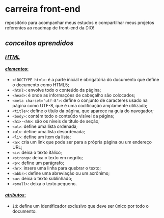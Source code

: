 # carreira front-end
repositório para acompanhar meus estudos e compartilhar meus projetos referentes ao roadmap de front-end da DIO!

## *conceitos aprendidos*
### <ins>*HTML*
#### <ins> *elementos*:
- ``<!DOCTYPE html>``: é a parte inicial e obrigatória do documento que define o documento como HTML5;
- ``<html>``: envolve todo o conteúdo da página;
- ``<head>``: é onde as informações de cabeçalho são colocados;
- ``<meta charset="utf-8">``: define o conjunto de caracteres usado na página como UTF-8, que é uma codificação amplamente utilizada;
- ``<title>``: define o título da página, que aparece na guia do navegador;
- ``<body>``: contém todo o conteúdo visível da página;
- ``<h1>-<h6>``: são os níveis de título de seção;
- ``<ol>``: define uma lista ordenada;
- ``<ul>``: define uma lista desordenada;
- ``<li>``: define um item da lista;
- ``<a>``: cria um link que pode ser para a própria página ou um endereço URL;
- ``<i>``: deixa o texto itálico;
- ``<strong>``: deixa o texto em negrito;
- ``<p>``: define um parágrafo;
- ``<hr>``: insere uma linha para quebrar o texto;
- ``<abbr>``: define uma abreviação ou um acrônimo;
- ``<u>``: deixa o texto sublinhado;
- ``<small>``: deixa o texto pequeno.

#### <ins> *atributos*:
- ``id``: define um identificador exclusivo que deve ser único por todo o documento.